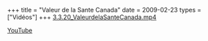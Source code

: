 +++
title = "Valeur de la Sante Canada"
date = 2009-02-23
types = ["Vidéos"]
+++
[3.3.20_ValeurdelaSanteCanada.mp4](/files/3.3.20_ValeurdelaSanteCanada.mp4)

[YouTube](https://www.youtube.com/watch?v=YOgpbu6vxa4)
